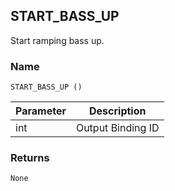## START\_BASS\_UP

Start ramping bass up.


### Name

`START_BASS_UP ()`


| Parameter | Description       |
| --------- | ----------------- |
| int       | Output Binding ID |


### Returns

`None`